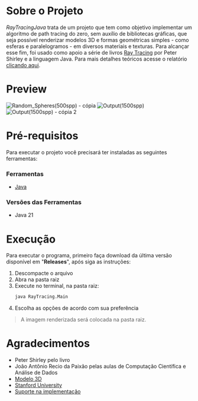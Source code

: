 # Sobre o Projeto

*RayTracingJava* trata de um projeto que tem como objetivo implementar um algoritmo de path tracing do zero, sem auxílio de bibliotecas gráficas, que seja possível renderizar modelos 3D e formas geométricas simples - como esferas e paralelogramos - em diversos materiais e texturas.
Para alcançar esse fim, foi usado como apoio a série de livros [Ray Tracing](https://raytracing.github.io) por Peter Shirley e a linguagem Java. Para mais detalhes teóricos acesse o relatório [clicando aqui](https://github.com/manoelmms/RayTracingJava/wiki).

# Preview
![Random_Spheres(500spp) - cópia](https://github.com/manoelmms/RayTracingJava/assets/69607669/eba54626-7be9-4f69-974a-957a405f6d31)
![Output(1500spp)](https://github.com/manoelmms/RayTracingJava/assets/69607669/f176e3c4-dc2c-41ba-a37f-28f362521dac)
![Output(1500spp) - cópia 2](https://github.com/manoelmms/RayTracingJava/assets/69607669/25261239-3421-4b1a-a143-c0321fa8449f)

# Pré-requisitos

Para executar o projeto você precisará ter instaladas as seguintes ferramentas:

### Ferramentas
- [Java](https://www.oracle.com/java/technologies/downloads/)

### Versões das Ferramentas
- Java 21

# Execução

Para executar o programa, primeiro faça download da última versão disponível em "**Releases**", após siga as instruções:

1. Descompacte o arquivo
2. Abra na pasta raiz
3. Execute no terminal, na pasta raiz:
    ```bash
   java RayTracing.Main
   ```
4. Escolha as opções de acordo com sua preferência
> A imagem renderizada será colocada na pasta raiz.

# Agradecimentos
- Peter Shirley pelo livro
- João Antônio Recio da Paixão pelas aulas de Computação Científica e Análise de Dados
- [Modelo 3D](https://sketchfab.com/3d-models/project-reimu-fumo-3d-scan-c4723331d1a2400d942c00004d59e1cc)
- [Stanford University](https://graphics.stanford.edu/data/3Dscanrep/)
- [Suporte na implementação](https://github.com/2149495141)
